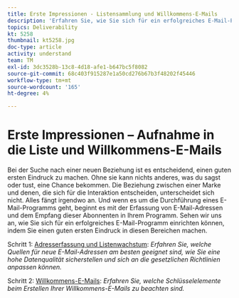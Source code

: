 ```yaml
---
title: Erste Impressionen - Listensammlung und Willkommens-E-Mails
description: 'Erfahren Sie, wie Sie sich für ein erfolgreiches E-Mail-Programm einrichten können, indem Sie einen guten ersten Eindruck machen. '
topics: Deliverability
kt: 5258
thumbnail: kt5258.jpg
doc-type: article
activity: understand
team: TM
exl-id: 3dc3528b-13c8-4d18-afe1-b647bc5f8082
source-git-commit: 68c403f915287e1a50cd276b67b3f48202f45446
workflow-type: tm+mt
source-wordcount: '165'
ht-degree: 4%

---
```


# Erste Impressionen – Aufnahme in die Liste und Willkommens-E-Mails

Bei der Suche nach einer neuen Beziehung ist es entscheidend, einen guten ersten Eindruck zu machen. Ohne sie kann nichts anderes, was du sagst oder tust, eine Chance bekommen. Die Beziehung zwischen einer Marke und denen, die sich für die Interaktion entscheiden, unterscheidet sich nicht. Alles fängt irgendwo an. Und wenn es um die Durchführung eines E-Mail-Programms geht, beginnt es mit der Erfassung von E-Mail-Adressen und dem Empfang dieser Abonnenten in Ihrem Programm. Sehen wir uns an, wie Sie sich für ein erfolgreiches E-Mail-Programm einrichten können, indem Sie einen guten ersten Eindruck in diesen Bereichen machen.

Schritt 1:  [Adresserfassung und Listenwachstum](/help/first-impressions/address-collection-and-list-growth.md):
*Erfahren Sie, welche Quellen für neue E-Mail-Adressen am besten geeignet sind, wie Sie eine hohe Datenqualität sicherstellen und sich an die gesetzlichen Richtlinien anpassen können.*

Schritt 2:  [Willkommens-E-Mails](/help/first-impressions/welcome-emails.md):
*Erfahren Sie, welche Schlüsselelemente beim Erstellen Ihrer Willkommens-E-Mails zu beachten sind.*
